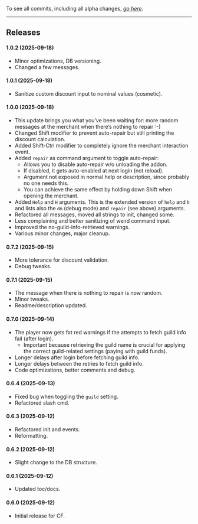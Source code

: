 To see all commits, including all alpha changes, [*go here*](https://github.com/tflo/AutoDiscountRepair/commits/master/).

---

## Releases


#### 1.0.2 (2025-09-18)

- Minor optimizations, DB versioning. 
- Changed a few messages.

#### 1.0.1 (2025-09-18)

- Sanitize custom discount input to nominal values (cosmetic). 

#### 1.0.0 (2025-09-18)

- This update brings you what you’ve been waiting for: more random messages at the merchant when there’s nothing to repair :-)
- Changed Shift modifier to prevent auto-repair but still printing the discount calculation.
- Added Shift-Ctrl modifier to completely ignore the merchant interaction event.
- Added `repair` as command argument to toggle auto-repair:
    - Allows you to disable auto-repair w/o unloading the addon.
    - If disabled, it gets auto-enabled at next login (not reload).
    - Argument not exposed in normal help or description, since probably no one needs this.
    - You can achieve the same effect by holding down Shift when opening the merchant.
- Added `Help` and `H` arguments. This is the extended version of `help` and `h` and lists also the `dm` (debug mode) and `repair` (see above) arguments.
- Refactored all messages, moved all strings to init, changed some.
- Less complaining and better sanitizing of weird command input.
- Improved the no-guild-info-retrieved warnings.
- Various minor changes, major cleanup.

#### 0.7.2 (2025-09-15)

- More tolerance for discount validation.
- Debug tweaks.

#### 0.7.1 (2025-09-15)

- The message when there is nothing to repair is now random.
- Minor tweaks.
- Readme/description updated.

#### 0.7.0 (2025-09-14)

- The player now gets fat red warnings if the attempts to fetch guild info fail (after login).
    - Important because retrieving the guild name is crucial for applying the correct guild-related settings (paying with guild funds).
- Longer delays after login before fetching guild info.
- Longer delays between the retries to fetch guild info.
- Code optimizations, better comments and debug.

#### 0.6.4 (2025-09-13)

- Fixed bug when toggling the `guild` setting.
- Refactored slash cmd.

#### 0.6.3 (2025-09-12)

- Refactored init and events.
- Reformatting.

#### 0.6.2 (2025-09-12)

- Slight change to the DB structure.

#### 0.6.1 (2025-09-12)

- Updated toc/docs.

#### 0.6.0 (2025-09-12)

- Initial release for CF.

